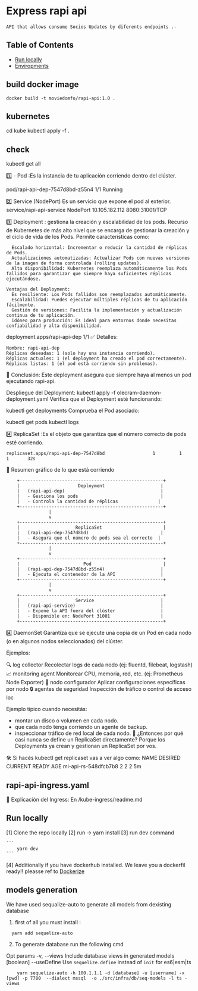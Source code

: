 # Express rapi api

    API that allows consume Socios Updates by diferents endpoints .-

## Table of Contents

- [Run locally](#run-locally)
- [Enviropments](#env)

<a name="install"></a>

## build docker image

    docker build -t moviedomfo/rapi-api:1.0 .

## kubernetes

cd kube
kubectl apply -f .

## check

kubectl get all

1️⃣ - Pod :Es la instancia de tu aplicación corriendo dentro del clúster.

  pod/rapi-api-dep-7547d8bd-z55n4                  1/1     Running  

2️⃣ Service (NodePort) Es un servicio que expone el pod al exterior.
  service/rapi-api-service   NodePort    10.105.182.112   <none>        8080:31001/TCP

3️⃣ Deployment : gestiona la creación y escalabilidad de los pods.
    Recurso de Kubernetes de más alto nivel que se encarga de gestionar la creación y el ciclo de vida de los Pods.
    Permite características como:
  
      Escalado horizontal: Incrementar o reducir la cantidad de réplicas de Pods.
      Actualizaciones automatizadas: Actualizar Pods con nuevas versiones de la imagen de forma controlada (rolling updates).
      Alta disponibilidad: Kubernetes reemplaza automáticamente los Pods fallidos para garantizar que siempre haya suficientes réplicas ejecutándose.

    Ventajas del Deployment:
      Es resiliente: Los Pods fallidos son reemplazados automáticamente.
      Escalabilidad: Puedes ejecutar múltiples réplicas de tu aplicación fácilmente.
      Gestión de versiones: Facilita la implementación y actualización continua de tu aplicación.
      Idóneo para producción: Es ideal para entornos donde necesitas confiabilidad y alta disponibilidad.

  deployment.apps/rapi-api-dep  1/1
  ✅ Detalles:

    Nombre: rapi-api-dep
    Réplicas deseadas: 1 (solo hay una instancia corriendo).
    Réplicas actuales: 1 (el deployment ha creado el pod correctamente).
    Réplicas listas: 1 (el pod está corriendo sin problemas).

📌 Conclusión: Este deployment asegura que siempre haya al menos un pod ejecutando rapi-api.

Despliegue del Deployment:
      kubectl apply -f olecram-daemon-deployment.yaml
Verifica que el Deployment esté funcionando:

  kubectl get deployments
Comprueba el Pod asociado:

  kubectl get pods
  kubectl logs <nombre-del-pod>

4️⃣ ReplicaSet :Es el objeto que garantiza que el número correcto de pods esté corriendo.

    replicaset.apps/rapi-api-dep-7547d8bd                  1         1         1       32s

📌 Resumen gráfico de lo que está corriendo

        +------------------------------------------------------+
        |                      Deployment                     |
        |   (rapi-api-dep)                                    |
        |   - Gestiona los pods                               |
        |   - Controla la cantidad de réplicas               |
        +------------------------------------------------------+
                    |      
                    v
        +------------------------------------------------------+
        |                     ReplicaSet                       |
        |   (rapi-api-dep-7547d8bd)                           |
        |   - Asegura que el número de pods sea el correcto  |
        +------------------------------------------------------+
                    |      
                    v
        +------------------------------------------------------+
        |                        Pod                           |
        |   (rapi-api-dep-7547d8bd-z55n4)                     |
        |   - Ejecuta el contenedor de la API                 |
        +------------------------------------------------------+
                    |      
                    v
        +------------------------------------------------------+
        |                     Service                         |
        |   (rapi-api-service)                                |
        |   - Expone la API fuera del clúster                 |
        |   - Disponible en: NodePort 31001                   |
        +------------------------------------------------------+
4️⃣ DaemonSet
 Garantiza que se ejecute una copia de un Pod en cada nodo (o en algunos nodos seleccionados) del clúster.

 Ejemplos:

  🔍 log collector Recolectar logs de cada nodo (ej: fluentd, filebeat, logstash)
  📈 monitoring agent Monitorear CPU, memoria, red, etc. (ej: Prometheus Node Exporter)
  🔧 nodo configurador Aplicar configuraciones específicas por nodo
  🔒 agentes de seguridad Inspección de tráfico o control de acceso loc

Ejemplo típico cuando necesitás:

- montar un disco o volumen en cada nodo.
- que cada nodo tenga corriendo un agente de backup.
- inspeccionar tráfico de red local de cada nodo.
📌 ¿Entonces por qué casi nunca se define un ReplicaSet directamente? Porque los Deployments ya crean y gestionan un ReplicaSet por vos.

🛠 Si hacés
    kubectl get replicaset
   vas a ver algo como:
      NAME                     DESIRED   CURRENT   READY   AGE
      mi-api-rs-548dfcb7b8     2         2         2       5m

## rapi-api-ingress.yaml

📌 Explicación del Ingress: En /kube-ingress/readme.md

## Run locally

[1] Clone the repo locally
[2] run -> yarn install
[3] run dev command

    ```
        yarn dev
    ```

[4] Additionally if you have dockerhub installed. We leave you a dockerfil ready!!
pleasse ref to [Dockerize](#dockerize)

## models generation

We have used sequalize-auto to generate all models from dexisting database

1. first of all you must install :

```
  yarn add sequelize-auto
```

2. To generate database run the following cmd

Opt params
-v, --views Include database views in generated models [boolean]
--useDefine Use `sequelize.define` instead of `init` for es6|esm|ts

```
    yarn sequelize-auto -h 100.1.1.1 -d [database] -u [username] -x [pwd] -p 7780  --dialect mssql  -o ./src/infra/db/seq-models -l ts -views
```
